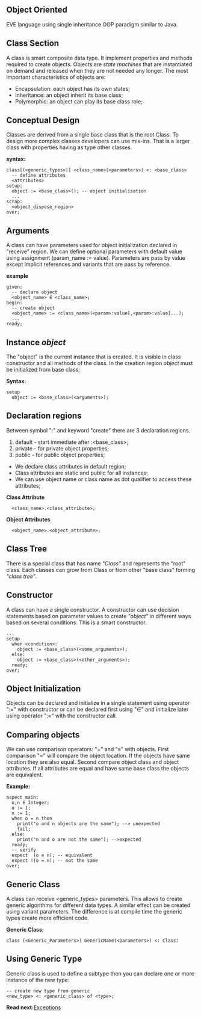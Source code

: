 ## Object Oriented

EVE language using single inheritance OOP paradigm similar to Java.
 
## Class Section

A class is smart composite data type. It implement properties and methods required to create objects. Objects are _state machines_ that are instantiated on demand and released when they are not needed any longer. The most important characteristics of objects are:

* Encapsulation: each object has its own states;
* Inheritance: an object inherit its base class;
* Polymorphic: an object can play its base class role;

## Conceptual Design
Classes are derived from a single base class that is the root Class. To design more complex classes developers can use mix-ins. That is a larger class with properties having as type other classes. 

**syntax:**
```
class[(<generic_types>)] <class_name>(<parameters>) <: <base_class>
  -- define attributes
  <attributes>
setup:
  object := <base_class>(); -- object initialization  
  ... 
scrap:
  <object_dispose_region> 
over;
```

## Arguments
A class can have parameters used for object initialization declared in "receive" region. We can define optional parameters with default value using assignment (param_name := value). Parameters are pass by value except implicit references and variants that are pass by reference.

**example**
```
given:
  -- declare object
  <object_name> ∈ <class_name>;
begin:
  -- create object 
  <object_name> := <class_name>(<param>:value[,<param>:value]...);
  ...
ready;
```

## Instance _object_
The "object" is the current instance that is created.  It is visible in class constructor and all methods of the class. In the creation region _object_ must be initialized from base class;

**Syntax:**
```
setup
  object := <base_class>(<arguments>);
```

## Declaration regions
Between symbol ":" and keyword "create" there are 3 declaration regions. 

1. default - start immediate after :<base_class>; 
1. private - for private object properties;
1. public  - for public object properties;

* We declare class attributes in default region;
* Class attributes are static and public for all instances;
* We can use object name or class name as dot qualifier to access these attributes;

**Class Attribute**
```
  <class_name>.<class_attribute>;
```

**Object Attributes**
```
  <object_name>.<object_attribute>;
```

## Class Tree
There is a special class that has name _"Class"_ and represents the "root" class. Each classes can grow from Class or from other "base class" forming _"class tree"_.

## Constructor
A class can have a single constructor. A constructor can use decision statements based on parameter values to create _"object"_ in different ways based on several conditions. This is a smart constructor.

```
...
setup
  when <condition>:
    object := <base_class>(<some_arguments>);
  else:
    object := <base_class>(<other_arguments>);
  ready;
over;
```

## Object Initialization
Objects can be declared and initialize in a single statement using operator ":=" with constructor or can be declared first using "∈" and initialize later using operator ":=" with the constructor call. 

## Comparing objects
We can use comparison operators: "=" and "≡" with objects. First comparison "=" will compare the object location. If the objects have same location they are also equal. Second compare object class and object attributes. If all attributes are equal and have same base class the objects are equivalent.

**Example:**
```
aspect main:
  o,n ∈ Integer;    
  o := 1; 
  n := 1; 
  when o = n then
    print("o and n objects are the same"); --> unexpected
    fail;
  else:
    print("n and o are not the same"); -->expected
  ready;
  -- verify
  expect  (o ≡ n); -- equivalent  
  expect !(o = n); -- not the same 
over;
```

## Generic Class

A class can receive <generic_types> parameters. This allows to create generic algorithms for different data types. A similar effect can be created using variant parameters. The difference is at compile time the generic types create more efficient code.

**Generic Class:**
```
class (<Generic_Parameters>) GenericName(<parameters>) <: Class:
```

## Using Generic Type
Generic class is used to define a subtype then you can declare one or more instance of the new type:
```
-- create new type from generic
<new_type> <: <generic_class> of <type>;

```

**Read next:**[Exceptions](exceptions.md)